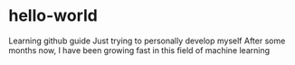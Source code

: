# hello-world
Learning github guide
Just trying to personally develop myself
After some months now, I have been growing fast in this field of machine learning
